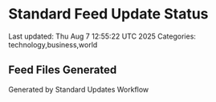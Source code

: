 # Standard Feed Update Status
Last updated: Thu Aug  7 12:55:22 UTC 2025
Categories: technology,business,world

## Feed Files Generated

Generated by Standard Updates Workflow
